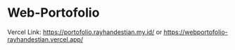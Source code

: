 # Web-Portofolio

Vercel Link: https://portofolio.rayhandestian.my.id/
or https://webportofolio-rayhandestian.vercel.app/
